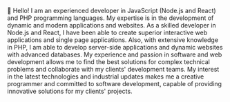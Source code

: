 👋 Hello! 
I am an experienced developer in JavaScript (Node.js and React) and PHP programming languages.
My expertise is in the development of dynamic and modern applications and websites. As a skilled developer in Node.js and React, I have been able to create superior interactive web applications and single page applications.
Also, with extensive knowledge in PHP, I am able to develop server-side applications and dynamic websites with advanced databases.
My experience and passion in software and web development allows me to find the best solutions for complex technical problems and collaborate with my clients' development teams.
My interest in the latest technologies and industrial updates makes me a creative programmer and committed to software development, capable of providing innovative solutions for my clients' projects.
